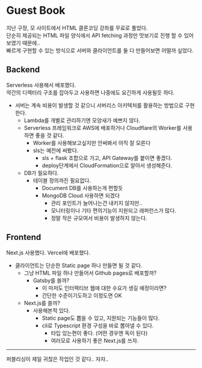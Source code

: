 # Guest Book

지난 구정, 모 사이트에서 HTML 클론코딩 강좌를 무료로 풀었다.  
단순히 제공되는 HTML 파일 양식에서 API fetching 과정만 맛보기로 진행 할 수 있어보였기 때문에..  
빠르게 구현할 수 있는 방식으로 서버와 클라이언트를 둘 다 만들어보면 어떨까 싶었다.  

## Backend

Serverless 사용해서 배포했다.  
약간의 디렉터리 구조를 잡아두고 사용하면 나중에도 요긴하게 사용될듯 하다.  

- 서버는 계속 비용이 발생할 것 같으니 서버리스 아키텍처를 활용하는 방법으로 구현한다.  
  - Lambda를 개별로 관리하기엔 모양새가 예쁘지 않다.
  - Serverless 프레임워크로 AWS에 배포하거나 Cloudflare의 Worker를 사용하면 좋을 것 같다.  
    - Worker를 사용해보고싶지만 안써봐서 아직 잘 모른다
    - sls는 예전에 써봤다.
      - sls + flask 조합으로 가고, API Gateway를 붙이면 좋겠다.
      - deploy단계에서 CloudFormation으로 알아서 생성해준다.
  - DB가 필요하다.
    - 테이블 정의까진 필요없다.
      - Document DB를 사용하는게 편할듯
      - MongoDB Cloud 사용하면 되겠다
        - 관리 포인트가 늘어나는건 내키지 않지만..
        - 모니터링이나 기타 편의기능이 지원되고 래퍼런스가 많다.
        - 정말 작은 규모여서 비용이 발생하지 않는다.

## Frontend

Next.js 사용했다. Vercel에 배포했다.  

- 클라이언트는 단순한 Static page 하나 만들면 될 것 같다.
  - 그냥 HTML 파일 하나 만들어서 Github pages로 배포할까?
    - Gatsby를 쓸까?
      - 이 마저도 인터렉티브 웹에 대한 수요가 생길 예정이라면?
      - 간단한 수준이기도하고 이정도면 OK
  - Next.js를 쓸까?
    - 사용해본적 있다.
      - Static page도 뽑을 수 있고, 지원되는 기능들이 많다.
      - cli로 Typescript 환경 구성을 바로 뽑아낼 수 있다.
        - 타입 있는편이 좋다. (어떤 경우엔 독이 된다)
        - 여러모로 사용하기 좋은 Next.js를 쓰자.

---

퍼블리싱이 제일 귀찮은 작업인 것 같다..
자자..
